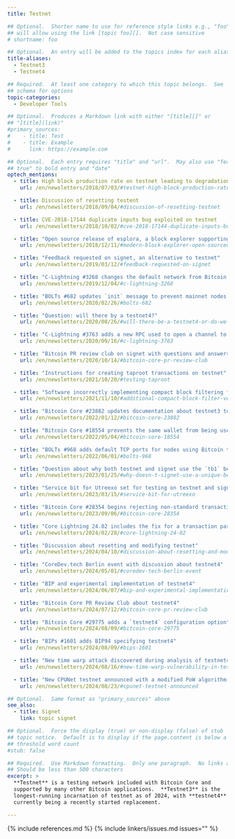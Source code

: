 ```yaml
---
title: Testnet

## Optional.  Shorter name to use for reference style links e.g., "foo"
## will allow using the link [topic foo][].  Not case sensitive
# shortname: foo

## Optional.  An entry will be added to the topics index for each alias
title-aliases:
  - Testnet3
  - Testnet4

## Required.  At least one category to which this topic belongs.  See
## schema for options
topic-categories:
  - Developer Tools

## Optional.  Produces a Markdown link with either "[title][]" or
## "[title](link)"
#primary_sources:
#    - title: Test
#    - title: Example
#      link: https://example.com

## Optional.  Each entry requires "title" and "url".  May also use "feature:
## true" to bold entry and "date"
optech_mentions:
  - title: High block production rate on testnet leading to degradation of service
    url: /en/newsletters/2018/07/03/#testnet-high-block-production-rate

  - title: Discussion of resetting testent
    url: /en/newsletters/2018/09/04/#discussion-of-resetting-testnet

  - title: CVE-2018-17144 duplicate inputs bug exploited on testnet
    url: /en/newsletters/2018/10/02/#cve-2018-17144-duplicate-inputs-bug-exploited-on-testnet

  - title: "Open source release of esplora, a block explorer supporting testnet"
    url: /en/newsletters/2018/12/11/#modern-block-explorer-open-sourced

  - title: "Feedback requested on signet, an alternative to testnet"
    url: /en/newsletters/2019/03/12/#feedback-requested-on-signet

  - title: "C-Lightning #3268 changes the default network from Bitcoin testnet to Bitcoin mainnet"
    url: /en/newsletters/2019/12/04/#c-lightning-3268

  - title: "BOLTs #682 updates `init` message to prevent mainnet nodes from connecting to testnet nodes"
    url: /en/newsletters/2020/02/26/#bolts-682

  - title: "Question: will there by a testnet4?"
    url: /en/newsletters/2020/08/26/#will-there-be-a-testnet4-or-do-we-not-need-a-testnet-reset-once-we-have-signet

  - title: "C-Lightning #3763 adds a new RPC used to open a channel to every public testnet LN node"
    url: /en/newsletters/2020/09/16/#c-lightning-3763

  - title: "Bitcoin PR review club on signet with questions and answers about testnet"
    url: /en/newsletters/2020/10/14/#bitcoin-core-pr-review-club

  - title: "Instructions for creating taproot transactions on testnet"
    url: /en/newsletters/2021/10/20/#testing-taproot

  - title: "Software incorrectly implementing compact block filtering failed on testnet"
    url: /en/newsletters/2021/11/10/#additional-compact-block-filter-verification

  - title: "Bitcoin Core #23882 updates documentation about testnet3 to mention the BIP30 problem"
    url: /en/newsletters/2022/01/12/#bitcoin-core-23882

  - title: "Bitcoin Core #18554 prevents the same wallet from being used on mainnet and testnet"
    url: /en/newsletters/2022/05/04/#bitcoin-core-18554

  - title: "BOLTs #968 adds default TCP ports for nodes using Bitcoin testnet and signet"
    url: /en/newsletters/2022/06/01/#bolts-968

  - title: "Question about why both testnet and signet use the `tb1` bech32 address prefix?"
    url: /en/newsletters/2023/01/25/#why-doesn-t-signet-use-a-unique-bech32-prefix

  - title: "Service bit for Utreexo set for testing on testnet and signet"
    url: /en/newsletters/2023/03/15/#service-bit-for-utreexo

  - title: "Bitcoin Core #28354 begins rejecting non-standard transactions by default on testnet"
    url: /en/newsletters/2023/09/06/#bitcoin-core-28354

  - title: "Core Lightning 24.02 includes the fix for a transaction parsing bug on testnet"
    url: /en/newsletters/2024/02/28/#core-lightning-24-02

  - title: "Discussion about resetting and modifying testnet"
    url: /en/newsletters/2024/04/10/#discussion-about-resetting-and-modifying-testnet

  - title: "CoreDev.tech Berlin event with discussion about testnet4"
    url: /en/newsletters/2024/05/01/#coredev-tech-berlin-event

  - title: "BIP and experimental implementation of testnet4"
    url: /en/newsletters/2024/06/07/#bip-and-experimental-implementation-of-testnet4

  - title: "Bitcoin Core PR Review Club about testnet4"
    url: /en/newsletters/2024/07/12/#bitcoin-core-pr-review-club

  - title: "Bitcoin Core #29775 adds a `testnet4` configuration option"
    url: /en/newsletters/2024/08/09/#bitcoin-core-29775

  - title: "BIPs #1601 adds BIP94 specifying testnet4"
    url: /en/newsletters/2024/08/09/#bips-1601

  - title: "New time warp attack discovered during analysis of testnet4's attempted time warp fix"
    url: /en/newsletters/2024/08/16/#new-time-warp-vulnerability-in-testnet4

  - title: "New CPUNet testnet announced with a modified PoW algorithm designed for CPU-only mining"
    url: /en/newsletters/2024/08/23/#cpunet-testnet-announced

## Optional.  Same format as "primary_sources" above
see_also:
  - title: Signet
    link: topic signet

## Optional.  Force the display (true) or non-display (false) of stub
## topic notice.  Default is to display if the page.content is below a
## threshold word count
#stub: false

## Required.  Use Markdown formatting.  Only one paragraph.  No links allowed.
## Should be less than 500 characters
excerpt: >
  **Testnet** is a testing network included with Bitcoin Core and
  supported by many other Bitcoin applications.  **Testnet3** is the
  longest-running incarnation of testnet as of 2024, with **testnet4**
  currently being a recently started replacement.

---
```


{% include references.md %}
{% include linkers/issues.md issues="" %}
